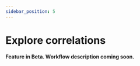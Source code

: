```yaml
---
sidebar_position: 5
---
```


# Explore correlations

**Feature in Beta. Workflow description coming soon.**